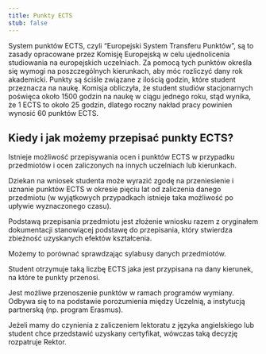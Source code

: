 ```yaml
---
title: Punkty ECTS
stub: false
---
```

System punktów ECTS, czyli “Europejski System Transferu Punktów”, są to zasady opracowane przez Komisję Europejską w celu ujednolicenia studiowania na europejskich uczelniach. Za pomocą tych punktów określa się wymogi na poszczególnych kierunkach, aby móc rozliczyć dany rok akademicki. Punkty są ściśle związane z ilością godzin, które student przeznacza na naukę. Komisja obliczyła, że student studiów stacjonarnych poświęca około 1500 godzin na naukę w ciągu jednego roku, stąd wynika, że 1 ECTS to około 25 godzin, dlatego roczny nakład pracy powinien wynosić 60 punktów ECTS.

## Kiedy i jak możemy przepisać punkty ECTS?

Istnieje możliwość przepisywania ocen i punktów ECTS w przypadku przedmiotów i ocen zaliczonych na innych uczelniach lub kierunkach.

Dziekan na wniosek studenta może wyrazić zgodę na przeniesienie i uznanie punktów ECTS w okresie pięciu lat od zaliczenia danego przedmiotu (w wyjątkowych przypadkach istnieje taka możliwość po upływie wyznaczonego czasu).

Podstawą przepisania przedmiotu jest złożenie wniosku razem z oryginałem dokumentacji stanowiącej podstawę do przepisania, który stwierdza zbieżność uzyskanych efektów kształcenia.

Możemy to porównać sprawdzając sylabusy danych przedmiotów.

Student otrzymuje taką liczbę ECTS jaka jest przypisana na dany kierunek, na które te punkty przenosi.

Jest możliwe przenoszenie punktów w ramach programów wymiany. Odbywa się to na podstawie porozumienia między Uczelnią, a instytucją partnerską (np. program Erasmus).

Jeżeli mamy do czynienia z zaliczeniem lektoratu z języka angielskiego lub student chce przedstawić uzyskany certyfikat, wówczas taką decyzję rozpatruje Rektor.